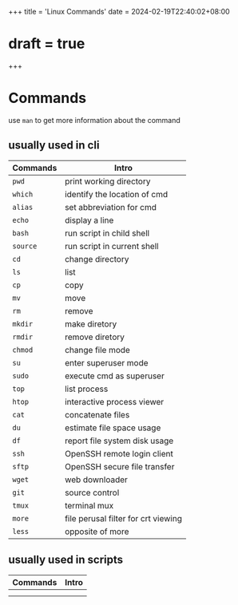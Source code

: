 +++
title = 'Linux Commands'
date = 2024-02-19T22:40:02+08:00
# draft = true
+++

# Commands

use `man` to get more information about the command

## usually used in cli

| Commands | Intro |
| --- | --- |
| `pwd` | print working directory |
| `which`| identify the location of cmd |
| `alias` | set abbreviation for cmd |
| `echo` | display a line |
| `bash` | run script in child shell |
| `source` | run script in current shell |
| `cd` | change directory |
| `ls` | list |
| `cp` | copy |
| `mv` | move |
| `rm` | remove |
| `mkdir` | make diretory |
| `rmdir` | remove diretory |
| `chmod` | change file mode |
| `su` | enter superuser mode |
| `sudo` | execute cmd as superuser |
| `top` | list process |
| `htop` | interactive process viewer |
| `cat` | concatenate files |
| `du` | estimate file space usage |
| `df` | report file system disk usage |
| `ssh` | OpenSSH remote login client |
| `sftp` | OpenSSH secure file transfer |
| `wget` | web downloader |
| `git` | source control |
| `tmux` | terminal mux |
| `more` | file perusal filter for crt viewing |
| `less` | opposite of more |

## usually used in scripts

| Commands | Intro |
| --- | --- |
|  |  |
|  |  |
